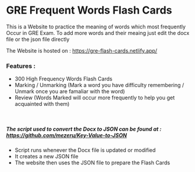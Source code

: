 # GRE Frequent Words Flash Cards 
This is a Website to practice the meaning of words which most frequently Occur in GRE Exam.
To add more words and their meaing just edit the docx file or the json file directly

The Website is hosted on : https://gre-flash-cards.netlify.app/

### Features :
- 300 High Frequency Words Flash Cards
- Marking / Unmarking (Mark a word you have difficulty remembering / Unmark once you are famaliar with the word)
- Review (Words Marked will occur more frequently to help you get acquainted with them)

<br>

##### The script used to convert the Docx to JSON can be found at : https://github.com/mezeru/Key-Value-to-JSON
 - Script runs whenever the Docx file is updated or modified
 - It creates a new JSON file
 - The website then uses the JSON file to prepare the Flash Cards
